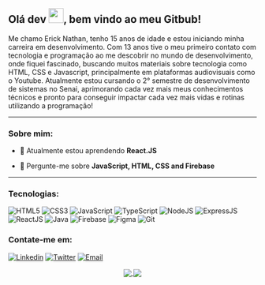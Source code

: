 ## Olá dev <img src="https://raw.githubusercontent.com/kaueMarques/kaueMarques/master/hi.gif" width="30px">, bem vindo ao meu Gitbub!
Me chamo Erick Nathan, tenho 15 anos de idade e estou iniciando minha carreira em desenvolvimento. Com 13 anos tive o meu primeiro contato com tecnologia e programação ao me descobrir no mundo de desenvolvimento, onde fiquei fascinado, buscando muitos materiais sobre tecnologia como HTML, CSS e Javascript, principalmente em plataformas audiovisuais como o Youtube. Atualmente estou cursando o 2° semestre de desenvolvimento de sistemas no Senai, aprimorando cada vez mais meus conhecimentos técnicos e pronto para conseguir impactar cada vez mais vidas e rotinas utilizando a programação!

<hr>

### Sobre mim:

- 🌱 Atualmente estou aprendendo **React.JS**

- 💬 Pergunte-me sobre **JavaScript, HTML, CSS and Firebase**

<hr>

### Tecnologias:

  ![HTML5](https://img.shields.io/badge/HTML5-E34F26?style=for-the-badge&logo=html5&logoColor=white)
  ![CSS3](https://img.shields.io/badge/CSS3-1572B6?style=for-the-badge&logo=css3&logoColor=white)
  ![JavaScript](https://img.shields.io/badge/JavaScript-F7DF1E?style=for-the-badge&logo=javascript&logoColor=black)
  ![TypeScript](https://img.shields.io/badge/TypeScript-3178C6?style=for-the-badge&logo=typescript&logoColor=white)
  ![NodeJS](https://img.shields.io/badge/Node.js-4EA94B?style=for-the-badge&logo=Node.js&logoColor=white)
  ![ExpressJS](https://img.shields.io/badge/Express.js-404D59?style=for-the-badge&logo=express)
  ![ReactJS](https://img.shields.io/badge/React-61DAFB?style=for-the-badge&logo=react&logoColor=black)
  ![Java](https://img.shields.io/badge/Java-ED8B00?style=for-the-badge&logo=java&logoColor=white)
  ![Firebase](https://img.shields.io/badge/Firebase-e6ac00?style=for-the-badge&logo=firebase&logoColor=white)
  ![Figma](https://img.shields.io/badge/Figma-1abcfe?style=for-the-badge&logo=figma&logoColor=white)
  ![Git](https://img.shields.io/badge/Git-f03c2e?style=for-the-badge&logo=git&logoColor=white)
  
### Contate-me em:
  [![Linkedin](https://img.shields.io/badge/Linkedin-2867b2?style=for-the-badge&logo=linkedin&logoColor=white)](https://www.linkedin.com/in/ericknathan/)
  [![Twitter](https://img.shields.io/badge/Twitter-1DA1F2?style=for-the-badge&logo=twitter&logoColor=white)](https://twitter.com/ericknathann)
  [![Email](https://img.shields.io/badge/Email-EA4335?style=for-the-badge&logo=gmail&logoColor=white)](mailto:erick.capito@hotmail.com)


  <div align="center">
    <a href="https://github.com/anuraghazra/convoychat">
      <img align="center" src="https://github-readme-stats.vercel.app/api?username=ericknathan&show_icons=true&locale=pt-br&theme=tokyonight&hide_border=true" />
    </a>
    <a href="https://github.com/anuraghazra/github-readme-stats">
      <img align="center" src="https://github-readme-stats.vercel.app/api/top-langs?username=ericknathan&show_icons=true&locale=pt-br&layout=compact&theme=tokyonight&hide_border=true" />
    </a>
  </div>
